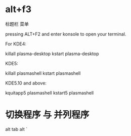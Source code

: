 # alt+f3
标题栏 菜单

pressing ALT+F2 and enter konsole to open your terminal.

For KDE4:

killall plasma-desktop
kstart plasma-desktop

KDE5:

killall plasmashell
kstart plasmashell

KDE5.10 and above:

kquitapp5 plasmashell
kstart5 plasmashell

# 切换程序 与 并列程序
alt tab
alt `